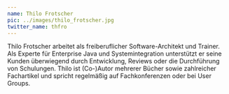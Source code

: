 ```yaml
---
name: Thilo Frotscher
pic: ../images/thilo_frotscher.jpg
twitter_name: thfro
---
```


Thilo Frotscher arbeitet als freiberuflicher Software-Architekt und Trainer. Als Experte für Enterprise Java und
Systemintegration unterstützt er seine Kunden überwiegend durch Entwicklung, Reviews oder die Durchführung von
Schulungen. Thilo ist (Co-)Autor mehrerer Bücher sowie zahlreicher Fachartikel und spricht regelmäßig auf
Fachkonferenzen oder bei User Groups.